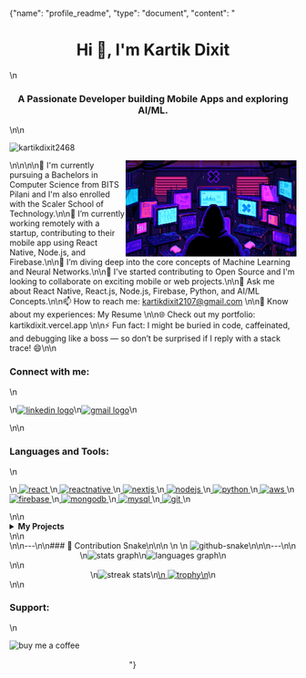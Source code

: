 {"name": "profile_readme", "type": "document", "content": "<h1 align="center">Hi 👋, I'm Kartik Dixit</h1>\n<h3 align="center">A Passionate Developer building Mobile Apps and exploring AI/ML.</h3>\n\n<p align="left"> <img src="https://komarev.com/ghpvc/?username=kartikdixit2468&label=Profile%20views&color=0e75b6&style=flat\
" alt="kartikdixit2468" /> </p>\n\n<img src="https://github.com/Kartikdixit2468/Kartikdixit2468/blob/main/programmer_1.gif?raw=true\
" alt="kartikdixit" align="right" width="300px" />\n\n🏫 I'm currently pursuing a Bachelors in Computer Science from BITS Pilani and I'm also enrolled with the Scaler School of Technology.\n\n🔭 I’m currently working remotely with a startup, contributing to their mobile app using React Native, Node.js, and Firebase.\n\n🌱 I’m diving deep into the core concepts of Machine Learning and Neural Networks.\n\n🤝 I've started contributing to Open Source and I'm looking to collaborate on exciting mobile or web projects.\n\n💬 Ask me about React Native, React.js, Node.js, Firebase, Python, and AI/ML Concepts.\n\n📫 How to reach me: kartikdixit2107@gmail.com
\n\n📄 Know about my experiences: My Resume
\n\n🌐 Check out my portfolio: kartikdixit.vercel.app
\n\n⚡ Fun fact: I might be buried in code, caffeinated, and debugging like a boss — so don’t be surprised if I reply with a stack trace! 😄\n\n<h3 align="left">Connect with me:</h3>\n<p align="left">\n<a href="https://linkedin.com/in/kartik-dixit-650b60260\
" target="_blank"><img align="center" src="https://img.shields.io/static/v1?message=LinkedIn&logo=linkedin&label=&color=0077B5&logoColor=white&labelColor=&style=for-the-badge\
" height="35" alt="linkedin logo" /></a>\n<a href="mailto:kartikdixit2107@gmail.com" target="_blank"><img align="center" src="https://img.shields.io/static/v1?message=Gmail&logo=gmail&label=&color=D14836&logoColor=white&labelColor=&style=for-the-badge\
" height="35" alt="gmail logo" /></a>\n</p>\n\n<h3 align="left">Languages and Tools:</h3>\n<p align="left">\n<a href="https://reactjs.org/\
" target="_blank" rel="noreferrer"> <img src="https://raw.githubusercontent.com/devicons/devicon/master/icons/react/react-original-wordmark.svg\
" alt="react" width="40" height="40"/> </a>\n<a href="https://reactnative.dev/\
" target="_blank" rel="noreferrer"> <img src="https://reactnative.dev/img/header_logo.svg\
" alt="reactnative" width="40" height="40"/> </a>\n<a href="https://nextjs.org/\
" target="_blank" rel="noreferrer"> <img src="https://cdn.worldvectorlogo.com/logos/nextjs-2.svg\
" alt="nextjs" width="40" height="40"/> </a>\n<a href="https://nodejs.org\
" target="_blank" rel="noreferrer"> <img src="https://raw.githubusercontent.com/devicons/devicon/master/icons/nodejs/nodejs-original-wordmark.svg\
" alt="nodejs" width="40" height="40"/> </a>\n<a href="https://www.python.org\
" target="_blank" rel="noreferrer"> <img src="https://raw.githubusercontent.com/devicons/devicon/master/icons/python/python-original.svg\
" alt="python" width="40" height="40"/> </a>\n<a href="https://aws.amazon.com\
" target="_blank" rel="noreferrer"> <img src="https://raw.githubusercontent.com/devicons/devicon/master/icons/amazonwebservices/amazonwebservices-original-wordmark.svg\
" alt="aws" width="40" height="40"/> </a>\n<a href="https://firebase.google.com/\
" target="_blank" rel="noreferrer"> <img src="https://www.vectorlogo.zone/logos/firebase/firebase-icon.svg\
" alt="firebase" width="40" height="40"/> </a>\n<a href="https://www.mongodb.com/\
" target="_blank" rel="noreferrer"> <img src="https://raw.githubusercontent.com/devicons/devicon/master/icons/mongodb/mongodb-original-wordmark.svg\
" alt="mongodb" width="40" height="40"/> </a>\n<a href="https://www.mysql.com/\
" target="_blank" rel="noreferrer"> <img src="https://raw.githubusercontent.com/devicons/devicon/master/icons/mysql/mysql-original-wordmark.svg\
" alt="mysql" width="40" height="40"/> </a>\n<a href="https://git-scm.com/\
" target="_blank" rel="noreferrer"> <img src="https://www.vectorlogo.zone/logos/git-scm/git-scm-icon.svg\
" alt="git" width="40" height="40"/> </a>\n</p>\n\n<details>\n<summary><b>My Projects</b></summary>\n<table>\n<thead>\n<tr>\n<th>Project Name</th>\n<th>Skills Used</th>\n<th>Description</th>\n<th>Link</th>\n</tr>\n</thead>\n<tbody>\n<tr>\n<td>Project 1</td>\n<td>React Native, Firebase</td>\n<td>A short description of your project.</td>\n<td><a href="#">View Project</a></td>\n</tr>\n<tr>\n<td>Project 2</td>\n<td>Next.js, Node.js, MongoDB</td>\n<td>A short description of your project.</td>\n<td><a href="#">View Project</a></td>\n</tr>\n<tr>\n<td>Project 3</td>\n<td>Python, AI/ML</td>\n<td>A short description of your project.</td>\n<td><a href="#">View Project</a></td>\n</tr>\n</tbody>\n</table>\n</details>\n\n<br clear="both">\n\n---\n\n### 🐍 Contribution Snake\n\n<picture>\n <source media="(prefers-color-scheme: dark)" srcset="https://raw.githubusercontent.com/kartikdixit2468/kartikdixit2468/output/snake-dark.svg\
" />\n <source media="(prefers-color-scheme: light)" srcset="https://raw.githubusercontent.com/kartikdixit2468/kartikdixit2468/output/snake.svg\
" />\n <img alt="github-snake" src="https://raw.githubusercontent.com/kartikdixit2468/kartikdixit2468/output/snake.svg\
" />\n</picture>\n\n---\n\n<div align="center">\n<img src="https://github-readme-stats.vercel.app/api?username=kartikdixit2468&hide_title=false&hide_rank=true&show_icons=true&include_all_commits=true&count_private=true&disable_animations=false&theme=dracula&locale=en&hide_border=false\
" height="150" alt="stats graph" />\n<img src="https://github-readme-stats.vercel.app/api/top-langs?username=kartikdixit2468&locale=en&hide_title=false&layout=compact&card_width=320&langs_count=5&theme=dracula&hide_border=false\
" height="150" alt="languages graph" />\n</div>\n\n<div align="center">\n<img src="https://github-readme-streak-stats.herokuapp.com?user=kartikdixit2468&theme=dracula\
" alt="streak stats" />\n<a href="https://github.com/ryo-ma/github-profile-trophy\">\n
<img src="https://github-profile-trophy.vercel.app/?username=kartikdixit2468&theme=dracula&column=5\
" alt="trophy" />\n</a>\n</div>\n\n<h3 align="left">Support:</h3>\n<p><a href="https://www.buymeacoffee.com/kartikdixit\">
<img align="left" src="https://cdn.buymeacoffee.com/buttons/v2/default-yellow.png\
" height="50" width="210" alt="buy me a coffee" /></a></p><br><br>"}
